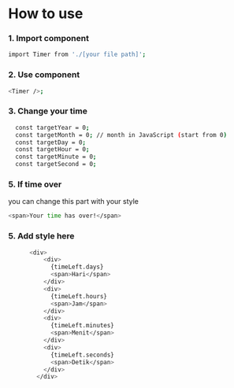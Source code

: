# How to use
### 1. Import component

```bash
import Timer from './[your file path]';
```

### 2. Use component

```bash
<Timer />;
```

### 3. Change your time

```bash
  const targetYear = 0;
  const targetMonth = 0; // month in JavaScript (start from 0)
  const targetDay = 0;
  const targetHour = 0;
  const targetMinute = 0;
  const targetSecond = 0;
```

### 5. If time over
you can change this part with your style
```bash
<span>Your time has over!</span>
```

### 5. Add style here
```bash
      <div>
          <div>
            {timeLeft.days}
            <span>Hari</span>
          </div>
          <div>
            {timeLeft.hours}
            <span>Jam</span>
          </div>
          <div>
            {timeLeft.minutes}
            <span>Menit</span>
          </div>
          <div>
            {timeLeft.seconds}
            <span>Detik</span>
          </div>
        </div>
```
